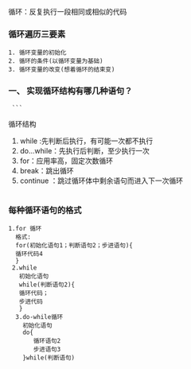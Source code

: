 循环：反复执行一段相同或相似的代码 

###  循环遍历三要素

```
1. 循环变量的初始化
2. 循环的条件(以循环变量为基础)
3. 循环变量的改变(想着循环的结束变)
```

### 一、 实现循环结构有哪几种语句？

     ```
循环结构
1. while :先判断后执行，有可能一次都不执行
2. do...while：先执行后判断，至少执行一次
3. for：应用率高，固定次数循环
4. break：跳出循环
5. continue ：跳过循环体中剩余语句而进入下一次循环
     ```

### 每种循环语句的格式

```
1.for 循环
  格式:
  for(初始化语句1；判断语句2；步进语句){
  循环代码4
  }
 2.while
   初始化语句
   while(判断语句2){
   循环代码；
   步进代码
   }
  3.do-while循环
    初始化语句
    do{
       循环语句2
       步进语句3
    }while(判断语句)
```

